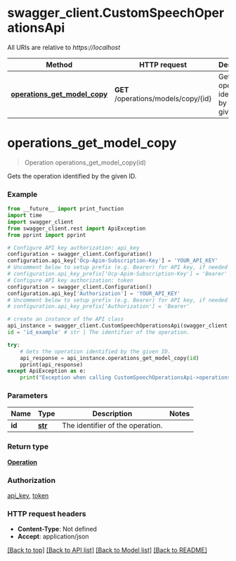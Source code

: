 # swagger_client.CustomSpeechOperationsApi

All URIs are relative to *https://localhost*

Method | HTTP request | Description
------------- | ------------- | -------------
[**operations_get_model_copy**](CustomSpeechOperationsApi.md#operations_get_model_copy) | **GET** /operations/models/copy/{id} | Gets the operation identified by the given ID.


# **operations_get_model_copy**
> Operation operations_get_model_copy(id)

Gets the operation identified by the given ID.

### Example
```python
from __future__ import print_function
import time
import swagger_client
from swagger_client.rest import ApiException
from pprint import pprint

# Configure API key authorization: api_key
configuration = swagger_client.Configuration()
configuration.api_key['Ocp-Apim-Subscription-Key'] = 'YOUR_API_KEY'
# Uncomment below to setup prefix (e.g. Bearer) for API key, if needed
# configuration.api_key_prefix['Ocp-Apim-Subscription-Key'] = 'Bearer'
# Configure API key authorization: token
configuration = swagger_client.Configuration()
configuration.api_key['Authorization'] = 'YOUR_API_KEY'
# Uncomment below to setup prefix (e.g. Bearer) for API key, if needed
# configuration.api_key_prefix['Authorization'] = 'Bearer'

# create an instance of the API class
api_instance = swagger_client.CustomSpeechOperationsApi(swagger_client.ApiClient(configuration))
id = 'id_example' # str | The identifier of the operation.

try:
    # Gets the operation identified by the given ID.
    api_response = api_instance.operations_get_model_copy(id)
    pprint(api_response)
except ApiException as e:
    print("Exception when calling CustomSpeechOperationsApi->operations_get_model_copy: %s\n" % e)
```

### Parameters

Name | Type | Description  | Notes
------------- | ------------- | ------------- | -------------
 **id** | [**str**](.md)| The identifier of the operation. | 

### Return type

[**Operation**](Operation.md)

### Authorization

[api_key](../README.md#api_key), [token](../README.md#token)

### HTTP request headers

 - **Content-Type**: Not defined
 - **Accept**: application/json

[[Back to top]](#) [[Back to API list]](../README.md#documentation-for-api-endpoints) [[Back to Model list]](../README.md#documentation-for-models) [[Back to README]](../README.md)

